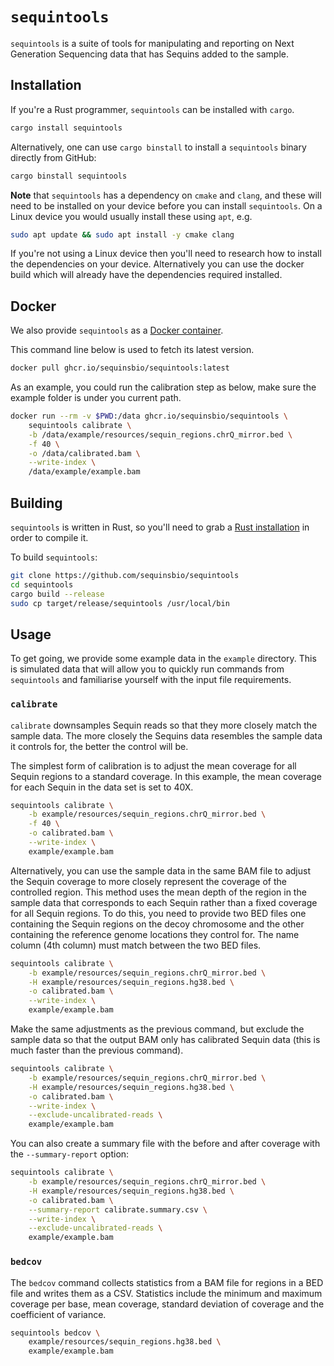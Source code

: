 # `sequintools`

`sequintools` is a suite of tools for manipulating and reporting on Next
Generation Sequencing data that has Sequins added to the sample.

## Installation

If you're a Rust programmer, `sequintools` can be installed with `cargo`.

```sh
cargo install sequintools
```

Alternatively, one can use `cargo binstall` to install a `sequintools` binary
directly from GitHub:

```sh
cargo binstall sequintools
```

**Note** that `sequintools` has a dependency on `cmake` and `clang`, and these
will need to be installed on your device before you can install `sequintools`.
On a Linux device you would usually install these using `apt`, e.g.

```sh
sudo apt update && sudo apt install -y cmake clang
```

If you're not using a Linux device then you'll need to research how to install
the dependencies on your device. Alternatively you can use the docker build
which will already have the dependencies required installed.

## Docker

We also provide `sequintools` as a [Docker container](https://github.com/orgs/sequinsbio/packages/container/package/sequintools).

This command line below is used to fetch its latest version.

```sh
docker pull ghcr.io/sequinsbio/sequintools:latest
```

As an example, you could run the calibration step as below, make sure the
example folder is under you current path.

```sh
docker run --rm -v $PWD:/data ghcr.io/sequinsbio/sequintools \
    sequintools calibrate \
    -b /data/example/resources/sequin_regions.chrQ_mirror.bed \
    -f 40 \
    -o /data/calibrated.bam \
    --write-index \
    /data/example/example.bam
```

## Building

`sequintools` is written in Rust, so you'll need to grab a [Rust
installation](https://www.rust-lang.org/) in order to compile it.

To build `sequintools`:

```sh
git clone https://github.com/sequinsbio/sequintools
cd sequintools
cargo build --release
sudo cp target/release/sequintools /usr/local/bin
```

## Usage

To get going, we provide some example data in the `example` directory. This is
simulated data that will allow you to quickly run commands from `sequintools`
and familiarise yourself with the input file requirements.

### `calibrate`

`calibrate` downsamples Sequin reads so that they more closely match the sample
data. The more closely the Sequins data resembles the sample data it controls
for, the better the control will be.

The simplest form of calibration is to adjust the mean coverage for all Sequin
regions to a standard coverage. In this example, the mean coverage for each
Sequin in the data set is set to 40X.

```sh
sequintools calibrate \
    -b example/resources/sequin_regions.chrQ_mirror.bed \
    -f 40 \
    -o calibrated.bam \
    --write-index \
    example/example.bam
```

Alternatively, you can use the sample data in the same BAM file to adjust the
Sequin coverage to more closely represent the coverage of the controlled
region. This method uses the mean depth of the region in the sample data that
corresponds to each Sequin rather than a fixed coverage for all Sequin regions.
To do this, you need to provide two BED files one containing the Sequin regions
on the decoy chromosome and the other containing the reference genome locations
they control for. The name column (4th column) must match between the two BED
files.

```sh
sequintools calibrate \
    -b example/resources/sequin_regions.chrQ_mirror.bed \
    -H example/resources/sequin_regions.hg38.bed \
    -o calibrated.bam \
    --write-index \
    example/example.bam
```

Make the same adjustments as the previous command, but exclude the sample data
so that the output BAM only has calibrated Sequin data (this is much faster than
the previous command).

```sh
sequintools calibrate \
    -b example/resources/sequin_regions.chrQ_mirror.bed \
    -H example/resources/sequin_regions.hg38.bed \
    -o calibrated.bam \
    --write-index \
    --exclude-uncalibrated-reads \
    example/example.bam
```

You can also create a summary file with the before and after coverage with the
`--summary-report` option:

```sh
sequintools calibrate \
    -b example/resources/sequin_regions.chrQ_mirror.bed \
    -H example/resources/sequin_regions.hg38.bed \
    -o calibrated.bam \
    --summary-report calibrate.summary.csv \
    --write-index \
    --exclude-uncalibrated-reads \
    example/example.bam
```

### `bedcov`

The `bedcov` command collects statistics from a BAM file for regions in a BED
file and writes them as a CSV. Statistics include the minimum and maximum
coverage per base, mean coverage, standard deviation of coverage and the
coefficient of variance.

```sh
sequintools bedcov \
    example/resources/sequin_regions.hg38.bed \
    example/example.bam
```
